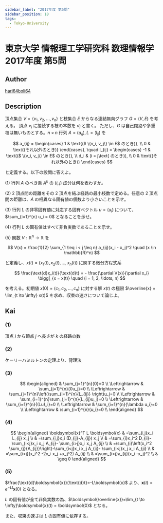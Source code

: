 ```yaml
---
sidebar_label: "2017年度 第5問"
sidebar_position: 18
tags:
  - Tokyo-University
---
```

# 東京大学 情報理工学研究科 数理情報学 2017年度 第5問

## **Author**
[hari64boli64](https://github.com/hari64boli64/GraduateSchoolEntranceExamination)

## **Description**
頂点集合 $V = \{v_1, v_2, \ldots, v_n\}$ と枝集合 $E$ からなる連結無向グラフ $G = (V, E)$ を考える。
頂点 $v_i$ に接続する枝の本数を $d_i$ と書く。
ただし、$G$ は自己閉路や多重枝は無いものとする。$n \times n$ 行列 $A = (a_{ij}), L = (l_{ij})$ を

$$
a_{ij} = \begin{cases} 
1 & \text{($ \{v_i, v_j\} \in E$ のとき)}, \\
0 & \text{(それ以外のとき)}
\end{cases}, 
\quad
l_{ij} = \begin{cases} 
-1 & \text{($ \{v_i, v_j\} \in E$ のとき)}, \\
d_i & (i = j\text{ のとき}), \\
0 & \text{(それ以外のとき)}
\end{cases}
$$

と定義する。以下の設問に答えよ。

(1) 行列 $A$ のべき乗 $A^k$ の $(i, j)$ 成分は何を表わすか。

(2) 2 頂点間の距離をその 2 頂点を結ぶ経路の最小枝数で定める。任意の 2 頂点間の距離は、$A$ の相異なる固有値の個数より小さいことを示せ。

(3) 行列 $L$ の非零固有値に対応する固有ベクトル $u = (u_i)$ について、$\sum_{i=1}^{n} u_i = 0$ となることを示せ。

(4) 行列 $L$ の固有値はすべて非負実数であることを示せ。

(5) 関数 $V : \mathbb{R}^n \rightarrow \mathbb{R}$ を

$$
V(x) = \frac{1}{2} \sum_{1 \leq i < j \leq n} a_{ij}(x_i - x_j)^2 \quad (x \in \mathbb{R}^n)
$$

と定義し、$x(t) = (x_1(t), x_2(t), \ldots, x_n(t))$ に関する微分方程式系

$$
\frac{\text{d}x_i(t)}{\text{d}t} = - \frac{\partial V(x)}{\partial x_i} \bigg|_{x = x(t)} \quad (i = 1, 2, \ldots, n)
$$

を考える。初期値 $x(0) = (c_1, c_2, \ldots, c_n)$ に対する解 $x(t)$ の極限 $\overline{x} = \lim_{t \to \infty} x(t)$ を求め、収束の速さについて論じよ。


## **Kai**
### (1)
頂点 $i$ から頂点 $j$ へ長さが $k$ の経路の数

### (2)
ケーリーハミルトンの定理より、背理法

### (3)

$$
\begin{aligned}
                  & \sum_{j=1}^{n}{0}=0                             \\
  \Leftrightarrow & \sum_{j=1}^{n}{0u_j}=0                          \\
  \Leftrightarrow & \sum_{j=1}^{n}\left(\sum_{i=1}^{n}{L_{ij}} \right)u_j=0 \\
  \Leftrightarrow & \sum_{i=1}^{n}\sum_{j=1}^{n}{L_{ij}u_j}=0       \\
  \Leftrightarrow & \sum_{i=1}^{n}{(Lu)_i}=0                        \\
  \Leftrightarrow & \sum_{i=1}^{n}{\lambda u_i}=0                   \\
  \Leftrightarrow & \sum_{i=1}^{n}{u_i}=0                           \\
\end{aligned}
$$

### (4)

$$
\begin{aligned}
  \boldsymbol{x}^T L \boldsymbol{x} & =\sum_{i,j}x_i L_{ij} x_j                                                                \\
                    & =\sum_{i,j}x_i (D_{ij}-A_{ij}) x_j                                                       \\
                    & =\sum_{i}x_i^2 D_{ii}-\sum_{i<j}x_i x_j A_{ij}- \sum_{i>j}x_i x_j A_{ij}                 \\
                    & =\sum_{i}\left(x_i^2 \sum_{j}{A_{ij}}\right)-\sum_{i<j}x_i x_j A_{ij}- \sum_{i<j}x_j x_i A_{ji} \\
                    & =\sum_{i<j}(x_i^2 -2x_i x_j +x_j^2) A_{ij}                                               \\
                    & =\sum_{i<j}a_{ij}(x_i -x_j)^2                                                            \\
                    & \geq 0
\end{aligned}
$$

### (5)
$\frac{\text{d}\boldsymbol{x}}{\text{d}t}=-L\boldsymbol{x}$ より、$\boldsymbol{x}(t)=e^{-Lt}\boldsymbol{x}(0)$ となる。

$L$ の固有値が全て非負実数の為、$\boldsymbol{\overline{x}}=\lim_{t \to \infty}\boldsymbol{x}(t) = \boldsymbol{0}$ となる。

また、収束の速さは $L$ の固有値に依存する。